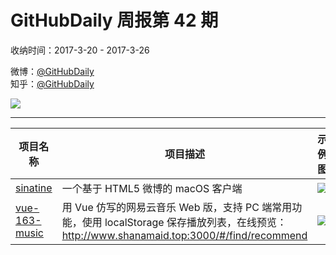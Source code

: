 # GitHubDaily 周报第 42 期

收纳时间：2017-3-20 - 2017-3-26

微博：[@GitHubDaily](https://weibo.com/GitHubDaily)    
知乎：[@GitHubDaily](https://www.zhihu.com/people/githubdaily)

![](https://raw.githubusercontent.com/GitHubDaily/GitHubDaily/master/assets/weixin.png)

---

项目名称 | 项目描述 | 示例图 | 微博
--- | --- | --- | ---
[sinatine](status.github_url) | 一个基于 HTML5 微博的 macOS 客户端 | ![](http://wx2.sinaimg.cn/large/006fiYtfgy1fe0jqp7igvj30pu17kdps.jpg) | [![](https://raw.githubusercontent.com/GitHubDaily/GitHubDaily/master/assets/sina_logo.png)](https://weibo.com/5722964389/EBCofCHNd)
[vue-163-music](status.github_url) | 用 Vue 仿写的网易云音乐 Web 版，支持 PC 端常用功能，使用 localStorage 保存播放列表，在线预览：http://www.shanamaid.top:3000/#/find/recommend | ![](http://wx3.sinaimg.cn/large/006fiYtfly1fdvx0ukk8rj31kw12hkjl.jpg) | [![](https://raw.githubusercontent.com/GitHubDaily/GitHubDaily/master/assets/sina_logo.png)](https://weibo.com/5722964389/EB0Do3MFq)
